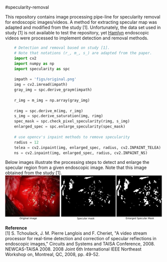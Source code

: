 #specularity-removal

This repository contains image processing pipe-line for specularity removal for endoscopic images/videos. A method for extracting specular map was adapted and modified from the study [1]. Unfortunately, the data set used in study [1] is not available to test the repository, yet [Hamlyn](http://hamlyn.doc.ic.ac.uk/vision/) endoscopic videos were processed to implement detection and removal methods.

```python
	# Detection and removal based on study [1].
    # Note that notations (r_, m_, s_) are adapted from the paper.
	import cv2
    import numpy as np
    import specularity as spc  

    impath = 'figs/original.png'
    img = cv2.imread(impath)
    gray_img = spc.derive_graym(impath)

    r_img = m_img = np.array(gray_img)

    rimg = spc.derive_m(img, r_img)
    s_img = spc.derive_saturation(img, rimg)
    spec_mask = spc.check_pixel_specularity(rimg, s_img)
    enlarged_spec = spc.enlarge_specularity(spec_mask)
    
    # use opencv's inpaint methods to remove specularity
    radius = 12 
    telea = cv2.inpaint(img, enlarged_spec, radius, cv2.INPAINT_TELEA)
    ns = cv2.inpaint(img, enlarged_spec, radius, cv2.INPAINT_NS)

```
Below images illustrate the processing steps to detect and enlarge the specular region from a given endoscopic image. Note that this image obtained from the study [1].
![Processing steps illustration](figs/process.png)



**Reference**  
[1] S. Tchoulack, J. M. Pierre Langlois and F. Cheriet, "A video stream processor for real-time detection and correction of specular reflections in endoscopic images," Circuits and Systems and TAISA Conference, 2008. NEWCAS-TAISA 2008. 2008 Joint 6th International IEEE Northeast Workshop on, Montreal, QC, 2008, pp. 49-52.  